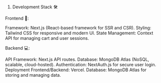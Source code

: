 1. Development Stack 🛠
   
Frontend 📱:

Framework:
Next.js (React-based framework for SSR and CSR).
Styling: Tailwind CSS for responsive and modern UI.
State Management: Context API for managing cart and user sessions.

Backend 💻:

API Framework: Next.js API routes.
Database: MongoDB Atlas (NoSQL, scalable, cloud-hosted).
Authentication: NextAuth.js for secure user login.
Deployment
Frontend/Backend: Vercel.
Database: MongoDB Atlas for storing and managing data.

